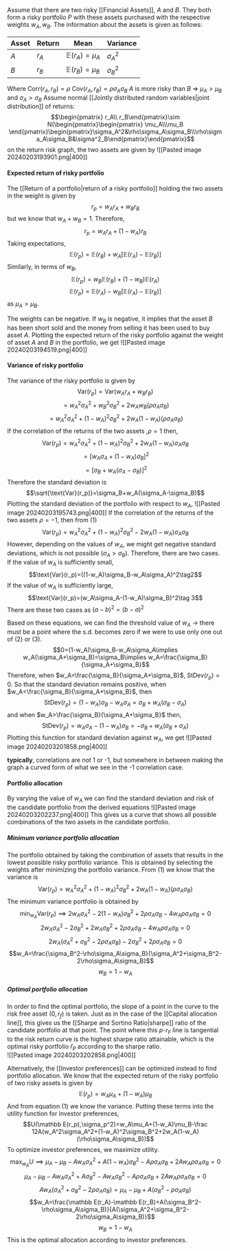 Assume that there are two risky [[Financial Assets]], $A$ and $B$. They both form a risky portfolio $P$ with these assets purchased with the respective weights $w_A, w_B$. The information about the assets is given as follows:

| Asset | Return | Mean | Variance |
| ---- | ---- | ---- | ---- |
| $A$ | $r_A$ | $\mathbb E(r_A)=\mu_A$ | $\sigma_A^2$ |
| $B$ | $r_B$ | $\mathbb E(r_B)=\mu_B$ | $\sigma_B^2$ |
Where 
$\text{Corr}(r_A,r_B)=\rho$
$\text{Cov}(r_A,r_B)=\rho \sigma_A\sigma_B$
$A$ is more risky than $B$ => $\mu_A>\mu_B$ and $\sigma_A>\sigma_B$
Assume normal  [[Jointly distributed random variables|joint distribution]] of returns:$$\begin{pmatrix} r_A\\ r_B\end{pmatrix}\sim N(\begin{pmatrix}\begin{pmatrix} \mu_A\\\mu_B \end{pmatrix}\begin{pmatrix}\sigma_A^2&\rho\sigma_A\sigma_B\\\rho\sigma_A\sigma_B&\sigma^2_B\end{pmatrix}\end{pmatrix}$$on the return risk graph, the two assets are given by ![[Pasted image 20240203193901.png|400]]


#### Expected return of risky portfolio
The [[Return of a portfolio|return of a risky portfolio]] holding the two assets in the weight is given by $$r_p=w_Ar_A+w_Br_B$$but we know that $w_A+w_B=1$. Therefore, $$r_p=w_Ar_A+(1-w_A)r_B$$Taking expectations, $$\mathbb E(r_p)=\mathbb E(r_B)+w_A[\mathbb E(r_A)-\mathbb E(r_B)]$$Similarly, in terms of $w_B$,$$\mathbb E(r_p)=w_B\mathbb E(r_B)+(1-w_B)\mathbb E(r_A)$$$$\mathbb E(r_p)=\mathbb E(r_A)-w_B[\mathbb E(r_A)-\mathbb E(r_B)]$$as $\mu_A>\mu_B$. 

The weights can be negative. If $w_B$ is negative, it implies that the asset $B$ has been short sold and the money from selling it has been used to buy asset $A$. Plotting the expected return of the risky portfolio against the weight of asset $A$ and $B$ in the portfolio, we get
![[Pasted image 20240203194519.png|400]]
#### Variance of risky portfolio
The variance of the risky portfolio is given by $$\text{Var}(r_p)=\text{Var}(w_Ar_A+w_Br_B)$$$$=w_A^2\sigma_A^2+w_B^2\sigma_B^2+2w_Aw_B(\rho\sigma_A\sigma_B)$$$$=w_A^2\sigma_A^2+(1-w_A)^2\sigma_B^2+2w_A(1-w_A)(\rho\sigma_A\sigma_B)\tag {1}$$If the correlation of the returns of the two assets ,$\rho=1$ then,
$$\text{Var}(r_p)=w_A^2\sigma_A^2+(1-w_A)^2\sigma_B^2+2w_A(1-w_A)\sigma_A\sigma_B$$$$=[w_A\sigma_A+(1-w_A)\sigma_B]^2$$$$=[\sigma_B+w_A(\sigma_A-\sigma_B)]^2$$Therefore the standard deviation is $$\sqrt{\text{Var}(r_p)}=\sigma_B+w_A(\sigma_A-\sigma_B)$$Plotting the standard deviation of the portfolio with respect to $w_A$,
![[Pasted image 20240203195743.png|400]]
If the correlation of the returns of the two assets $\rho=-1$, then from (1)$$\text{Var}(r_p)=w_A^2\sigma_A^2+(1-w_A)^2\sigma_B^2-2w_A(1-w_A)\sigma_A\sigma_B$$However, depending on the values of $w_A$, we might get negative standard deviations, which is not possible $(\sigma_A>\sigma_B)$. Therefore, there are two cases. If the value of $w_A$ is sufficiently small, $$\text{Var}(r_p)=((1-w_A)\sigma_B-w_A\sigma_A)^2\tag2$$If the value of $w_A$ is sufficiently large, $$\text{Var}(r_p)=(w_A\sigma_A-(1-w_A)\sigma_B)^2\tag 3$$There are these two cases as $(a-b)^2=(b-a)^2$

Based on these equations, we can find the threshold value of $w_A$ -> there must be a point where the s.d. becomes zero if we were to use only one out of (2) or (3). $$0=(1-w_A)\sigma_B-w_A\sigma_A\implies w_A(\sigma_A+\sigma_B)=\sigma_B\implies w_A=\frac{\sigma_B}{\sigma_A+\sigma_B}$$Therefore, when $w_A=\frac{\sigma_B}{\sigma_A+\sigma_B}$, $\text{StDev}(r_p)=0$. So that the standard deviation remains positive, when $w_A<\frac{\sigma_B}{\sigma_A+\sigma_B}$, then $$\text{StDev}(r_p)=(1-w_A)\sigma_B-w_A\sigma_A=\sigma_B+w_A(\sigma_B-\sigma_A)$$ and when $w_A>\frac{\sigma_B}{\sigma_A+\sigma_B}$ then, $$\text{StDev}(r_p)=w_A\sigma_A-(1-w_A)\sigma_B=-\sigma_B+w_A(\sigma_B+\sigma_A)$$Plotting this function for standard deviation against $w_A$, we get 
![[Pasted image 20240203201858.png|400]]


**typically**, correlations are not 1 or -1, but somewhere in between making the graph a curved form of what we see in the -1 correlation case. 

#### Portfolio allocation
By varying the value of $w_A$ we can find the standard deviation and risk of the candidate portfolio from the derived equations
![[Pasted image 20240203202237.png|400]]
This gives us a curve that shows all possible combinations of the two assets in the candidate portfolio.
##### Minimum variance portfolio allocation
The portfolio obtained by taking the combination of assets that results in the lowest possible risky portfolio variance. This is obtained by selecting the weights after minimizing the portfolio variance. From (1) we know that the variance is$$\text{Var}(r_p)=w_A^2\sigma_A^2+(1-w_A)^2\sigma_B^2+2w_A(1-w_A)(\rho\sigma_A\sigma_B)$$The minimum variance portfolio is obtained by $$\min_{w_A}\text{Var}(r_p)\implies 2w_A\sigma_A^2-2(1-w_A)\sigma_B^2+2\rho\sigma_A\sigma_B-4w_A\rho\sigma_A\sigma_B=0$$$$2w_A\sigma_A^2-2\sigma_B^2+2w_A\sigma_B^2+2\rho\sigma_A\sigma_B-4w_A\rho\sigma_A\sigma_B=0$$$$2w_A(\sigma_A^2+\sigma_B^2-2\rho\sigma_A\sigma_B)-2\sigma_B^2+2\rho\sigma_A\sigma_B=0$$$$w_A=\frac{\sigma_B^2-\rho\sigma_A\sigma_B}{\sigma_A^2+\sigma_B^2-2\rho\sigma_A\sigma_B}$$$$w_B=1-w_A$$
##### Optimal portfolio allocation
 In order to find the optimal portfolio, the slope of a point in the curve to the risk free asset $(0,r_f)$ is taken. Just as in the case of the [[Capital allocation line]], this gives us the [[Sharpe and Sortino Ratio|sharpe]] ratio of the candidate portfolio at that point. The point where this $p$-$r_F$ line is tangential to the risk return curve is the highest sharpe ratio attainable, which is the optimal risky portfolio $\hat r_P$ according to the sharpe ratio.   
![[Pasted image 20240203202858.png|400]]

Alternatively, the [[Investor preferences]] can be optimized instead to find portfolio allocation. We know that the expected return of the risky portfolio of two risky assets is given by $$\mathbb E(r_p)=w_A\mu_A+(1-w_A)\mu_B$$And from equation (1) we know the variance. Putting these terms into the utility function for investor preferences, $$U(\mathbb E(r_p),\sigma_p^2)=w_A\mu_A+(1-w_A)\mu_B-\frac 12A(w_A^2\sigma_A^2+(1-w_A)^2\sigma_B^2+2w_A(1-w_A)(\rho\sigma_A\sigma_B))$$To optimize investor preferences, we maximize utility. $$\max_{w_A}U\implies\mu_A-\mu_B-Aw_A\sigma_A^2+A(1-w_A)\sigma_B^2-A\rho\sigma_A\sigma_B+2Aw_A\rho\sigma_A\sigma_B=0$$$$\mu_A-\mu_B-Aw_A\sigma_A^2+A\sigma_B^2-Aw_A\sigma_B^2-A\rho\sigma_A\sigma_B+2Aw_A\rho\sigma_A\sigma_B=0$$$$Aw_A(\sigma_A^2+\sigma_B^2-2\rho\sigma_A\sigma_B)=\mu_A-\mu_B+A(\sigma_B^2-\rho\sigma_A\sigma_B)$$$$w_A=\frac{\mathbb E(r_A)-\mathbb E(r_B)+A(\sigma_B^2-\rho\sigma_A\sigma_B)}{A(\sigma_A^2+\sigma_B^2-2\rho\sigma_A\sigma_B)}$$$$w_B=1-w_A$$This is the optimal allocation according to investor preferences. 